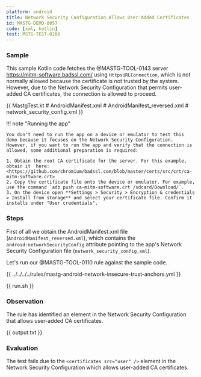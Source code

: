 ```yaml
---
platform: android
title: Network Security Configuration Allows User-Added Certificates
id: MASTG-DEMO-0057
code: [xml, kotlin]
test: MSTG-TEST-0286
---
```


### Sample

This sample Kotlin code fetches the @MASTG-TOOL-0143 server <https://mitm-software.badssl.com/> using `HttpsURLConnection`, which is not normally allowed because the certificate is not trusted by the system. However, due to the Network Security Configuration that permits user-added CA certificates, the connection is allowed to proceed.

{{ MastgTest.kt # AndroidManifest.xml # AndroidManifest_reversed.xml # network_security_config.xml }}

!!! note "Running the app"

    You don't need to run the app on a device or emulator to test this demo because it focuses on the Network Security Configuration. However, if you want to run the app and verify that the connection is allowed, some additional preparation is required:

    1. Obtain the root CA certificate for the server. For this example, obtain it  here: <https://github.com/chromium/badssl.com/blob/master/certs/src/crt/ca-mitm-software.crt>
    2. Copy the certificate file onto the device or emulator. For example, use the command `adb push ca-mitm-software.crt /sdcard/Download/`.
    3. On the device open **Settings > Security > Encryption & credentials > Install from storage** and select your certificate file. Confirm it installs under "User credentials".

### Steps

First of all we obtain the AndroidManifest.xml file (`AndroidManifest_reversed.xml`), which contains the `android:networkSecurityConfig` attribute pointing to the app's Network Security Configuration file (`network_security_config.xml`).

Let's run our @MASTG-TOOL-0110 rule against the sample code.

{{ ../../../../rules/mastg-android-network-insecure-trust-anchors.yml }}

{{ run.sh }}

### Observation

The rule has identified an element in the Network Security Configuration that allows user-added CA certificates.

{{ output.txt }}

### Evaluation

The test fails due to the `<certificates src="user" />` element in the Network Security Configuration which allows user-added CA certificates.
